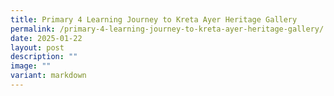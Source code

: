 ```yaml
---
title: Primary 4 Learning Journey to Kreta Ayer Heritage Gallery
permalink: /primary-4-learning-journey-to-kreta-ayer-heritage-gallery/
date: 2025-01-22
layout: post
description: ""
image: ""
variant: markdown
---
```

